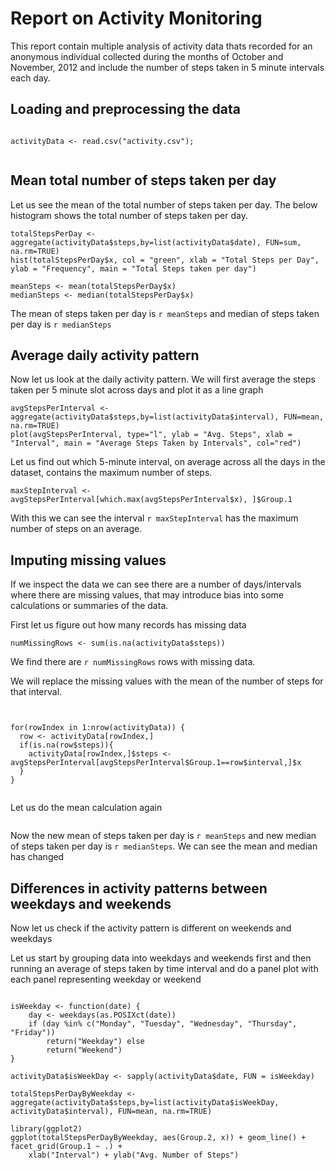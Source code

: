 Report on Activity Monitoring
========================================================

This report contain multiple analysis of activity data thats recorded for an anonymous individual collected during the months of October and November, 2012 and include the number of steps taken in 5 minute intervals each day.

## Loading and preprocessing the data

```{r}

activityData <- read.csv("activity.csv");


```

## Mean total number of steps taken per day

Let us see the mean of the total number of steps taken per day. The below histogram shows the total number of steps taken per day.

```{r meanSteps}
totalStepsPerDay <- aggregate(activityData$steps,by=list(activityData$date), FUN=sum, na.rm=TRUE)
hist(totalStepsPerDay$x, col = "green", xlab = "Total Steps per Day", ylab = "Frequency", main = "Total Steps taken per day")

meanSteps <- mean(totalStepsPerDay$x)
medianSteps <- median(totalStepsPerDay$x)

```
The mean of steps taken per day is `r meanSteps` and median of steps taken per day is `r medianSteps`


## Average daily activity pattern

Now let us look at the daily activity pattern. We will first average the steps taken per 5 minute slot across days and plot it as a line graph

```{r }
avgStepsPerInterval <- aggregate(activityData$steps,by=list(activityData$interval), FUN=mean, na.rm=TRUE)
plot(avgStepsPerInterval, type="l", ylab = "Avg. Steps", xlab = "Interval", main = "Average Steps Taken by Intervals", col="red")

```

Let us find out which 5-minute interval, on average across all the days in the dataset, contains the maximum number of steps.
```{r }
maxStepInterval <- avgStepsPerInterval[which.max(avgStepsPerInterval$x), ]$Group.1

```

With this we can see the interval `r maxStepInterval` has the maximum number of steps on an average.

## Imputing missing values
If we inspect the data we can see there are a number of days/intervals where there are missing values, that may introduce bias into some calculations or summaries of the data. 

First let us figure out how many records has missing data

``` {r}
numMissingRows <- sum(is.na(activityData$steps))

```

We find there are `r numMissingRows` rows with missing data. 

We will replace the missing values with the mean of the number of steps for that interval.

``` {r}


for(rowIndex in 1:nrow(activityData)) { 
  row <- activityData[rowIndex,]
  if(is.na(row$steps)){
    activityData[rowIndex,]$steps <- avgStepsPerInterval[avgStepsPerInterval$Group.1==row$interval,]$x
  }
}


```

Let us do the mean calculation again

``` {r ref.label='meanSteps'}

```

Now the new mean of steps taken per day is `r meanSteps` and new median of steps taken per day is `r medianSteps`. We can see the mean and median has changed

## Differences in activity patterns between weekdays and weekends

Now let us check if the activity pattern is different on weekends and weekdays

Let us start by grouping data into weekdays and weekends first and then running an average of steps taken by time interval and do a panel plot with each panel representing weekday or weekend

```{r}

isWeekday <- function(date) {
    day <- weekdays(as.POSIXct(date))
    if (day %in% c("Monday", "Tuesday", "Wednesday", "Thursday", "Friday")) 
        return("Weekday") else 
        return("Weekend") 
}

activityData$isWeekDay <- sapply(activityData$date, FUN = isWeekday)

totalStepsPerDayByWeekday <- aggregate(activityData$steps,by=list(activityData$isWeekDay, activityData$interval), FUN=mean, na.rm=TRUE)

library(ggplot2)
ggplot(totalStepsPerDayByWeekday, aes(Group.2, x)) + geom_line() + facet_grid(Group.1 ~ .) + 
    xlab("Interval") + ylab("Avg. Number of Steps")


```



